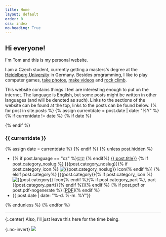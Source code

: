 ```yaml
---
title: Home
layout: default
order: 0
css: index
no-heading: True
---
```


## Hi everyone!

I'm Tom and this is my personal website.

I am a Czech student, currently getting a masters's degree at the [Heidelberg University](https://www.uni-heidelberg.de/en) in Germany.
Besides programming, I like to play computer games, [take photos](/photos/), [make videos](/videos/) and [rock climb](climbing/).

This website contains things I feel are interesting enough to put on the internet.
The language is English, but some posts might be written in other languages (and will be denoted as such).
Links to the sections of the website can be found at the top, links to the posts can be found below.
{% for post in site.posts %}
{% assign currentdate = post.date | date: "%Y" %}
{% if currentdate != date %}
{% if date %}
<div class="spacer"></div>
{% endif %}

### {{ currentdate }}
{% assign date = currentdate %} 
{% endif %}
{% unless post.hidden %}
<ul class="hfill">
	<li>
	{% if post.language == "cz" %}🇨🇿 {% endif%}
	<a href="{{ post.url }}">{{ post.title}}</a>
	{% if post.category_noslug %} [{{post.category_noslug}}{% if post.category_icon %} <img class='category-icon' src='{{post.category_icon}}' alt='{{post.category_noslug}} Icon'/>{% endif %}]
	{% elsif post.category%} [{{post.category}}{% if post.category_icon %} <img class='category-icon' src='{{post.category_icon}}' alt='{{post.category}} Icon'/>{% endif %}{% if post.category_part %}, part {{post.category_part}}{% endif %}]{% endif %}
	{% if post.pdf or post.pdf-nogenerate %} [<a href="/assets/{{post.url | split: "/" | last}}.pdf">PDF</a>]{% endif %}
	</li>
	<li>{{ post.date  | date: "%-d. %-m. %Y"}}</li>
</ul>
{% endunless %}
{% endfor %}

<div class="spacer"></div>

---

{:.center}
Also, I'll just leave this here for the time being.

{:.no-invert}
![](assets/putin.webp)
